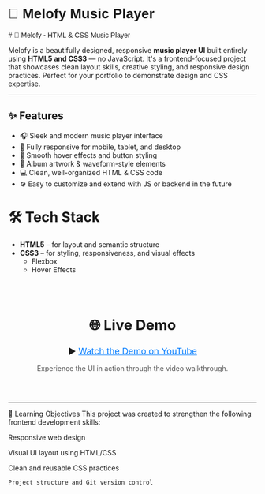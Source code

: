 <h1 style="font-family: Poppins, sans-serif; font-weight:600;">🎵 Melofy Music Player</h1>

<p style="font-family: Poppins, sans-serif;">
# 🎵 Melofy - HTML & CSS Music Player

Melofy is a beautifully designed, responsive **music player UI** built entirely using **HTML5 and CSS3** — no JavaScript. It's a frontend-focused project that showcases clean layout skills, creative styling, and responsive design practices. Perfect for your portfolio to demonstrate design and CSS expertise.

---

## ✨ Features

- 🎧 Sleek and modern music player interface
- 📱 Fully responsive for mobile, tablet, and desktop
- 🎨 Smooth hover effects and button styling
- 📀 Album artwork & waveform-style elements
- 💻 Clean, well-organized HTML & CSS code
- ⚙️ Easy to customize and extend with JS or backend in the future

# 🛠️ Tech Stack

- **HTML5** – for layout and semantic structure
- **CSS3** – for styling, responsiveness, and visual effects
  - Flexbox
  - Hover Effects

<!-- 🌐 Live Demo -->
<section style="text-align: center; padding: 2rem;">
  <h2 style="font-size: 1.8rem;">🌐 Live Demo</h2>
  <p style="font-size: 1.1rem; margin: 1rem 0;">
    ▶️ <a href="https://youtu.be/6gBOnBNa4Xw?si=pOnsr1mMW2xPSAAg" target="_blank" style="color: #007bff; text-decoration: underline;">
      Watch the Demo on YouTube
    </a>
  </p>
  <p style="color: #555;">Experience the UI in action through the video walkthrough.</p>
</section>

<hr>

🧠 Learning Objectives
 This project was created to strengthen the following frontend development skills:

   Responsive web design

   Visual UI layout using HTML/CSS

   Clean and reusable CSS practices

    Project structure and Git version control
